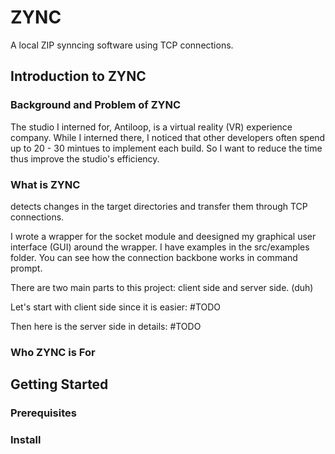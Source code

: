 # ZYNC
A local ZIP synncing software using TCP connections.

## Introduction to ZYNC


### Background and Problem of ZYNC
The studio I interned for, Antiloop, is a virtual reality (VR) experience company. While I interned there, I noticed that other developers often spend up to 20 - 30 mintues to implement each build. So I want to reduce the time thus improve the studio's efficiency.

### What is ZYNC
detects changes in the target directories and transfer them through TCP connections.

I wrote a wrapper for the socket module and deesigned my graphical user interface (GUI) around the wrapper.
I have examples in the src/examples folder. You can see how the connection backbone works in command prompt.

There are two main parts to this project: client side and server side. (duh)

Let's start with client side since it is easier:
#TODO

Then here is the server side in details: 
#TODO


### Who ZYNC is For

## Getting Started

### Prerequisites

### Install



